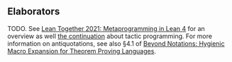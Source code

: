 ## Elaborators

TODO. See [Lean Together 2021: Metaprogramming in Lean
4](https://youtu.be/hxQ1vvhYN_U) for an overview as well [the
continuation](https://youtu.be/vy4JWIiiXSY) about tactic programming.
For more information on antiquotations, see also §4.1 of [Beyond
Notations: Hygienic Macro Expansion for Theorem Proving
Languages](https://arxiv.org/pdf/2001.10490.pdf#page=11).

